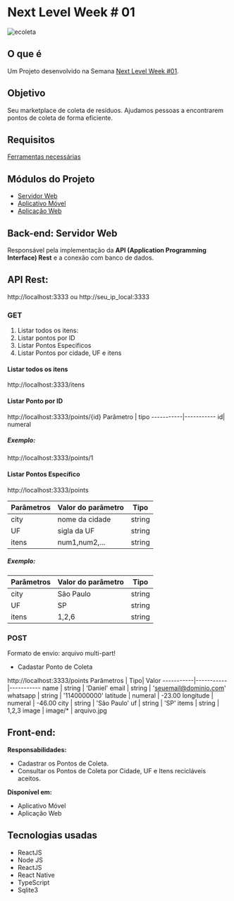 # Next Level Week # 01
![ecoleta](https://raw.githubusercontent.com/DanielOliveiraSouza/nlw/master/aulas/mobile/src/assets/logo.png)

O que é
---
Um Projeto desenvolvido na Semana [Next Level Week #01](https://nextlevelweek.com).


Objetivo
---
Seu marketplace de coleta de resíduos.
Ajudamos pessoas a encontrarem pontos de coleta de forma eficiente.


Requisitos
---
[Ferramentas necessárias](https://react-native.rocketseat.dev/)


Módulos do Projeto 
---

+	[Servidor Web](https://github.com/DanielOliveiraSouza/nlw/tree/master/aulas/server)
+	[Aplicativo Móvel](https://github.com/DanielOliveiraSouza/nlw/tree/master/aulas/mobile)
+	[Aplicação Web](https://github.com/DanielOliveiraSouza/nlw/tree/master/aulas/web)

Back-end: Servidor Web
---
Responsável pela implementação da **API (Application Programming Interface) Rest** e a conexão com banco de dados.

API Rest:
---
http://localhost:3333 ou http://seu_ip_local:3333

### GET
1. 	Listar todos os itens:
2.	Listar pontos por ID
3.	Listar Pontos Especificos
4.	Listar Pontos por cidade, UF e itens

#### Listar todos os itens
http://localhost:3333/itens


#### Listar Ponto por ID
http://localhost:3333/points/{id}
Parâmetro | tipo
-----------|-----------
id| numeral

##### Exemplo:
http://localhost:3333/points/1

#### Listar Pontos Específico
http://localhost:3333/points

Parâmetros | Valor do parâmetro | Tipo
-----------|-----------|-----------
city  | nome da cidade | string
UF    | sigla da UF | string
itens|  num1,num2,... | string

##### Exemplo:

Parâmetros | Valor do parâmetro | Tipo
-----------| -----------|-----------
city  | São Paulo | string
UF    | SP | string
itens|  1,2,6 | string

### POST
Formato de envio: arquivo multi-part!
+	Cadastar Ponto de Coleta

http://localhost:3333/points
Parâmetros | Tipo| Valor
-----------|-----------|-----------
name  		| string  | 'Daniel'
email 		| string  | 'seuemail@dominio.com'
whatsapp	| string  | '1140000000'
latitude	| numeral | -23.00
longitude	| numeral | -46.00
city		| string  | 'São Paulo'
uf 			| string  | 'SP'
items		| string  | 1,2,3
image		| image/*   | arquivo.jpg




Front-end:
---
**Responsabilidades:**
+	Cadastrar os Pontos de Coleta.
+	Consultar os Pontos de Coleta por Cidade, UF e Itens recicláveis aceitos.

**Disponível em:**
+	Aplicativo Móvel
+	Aplicação Web

Tecnologias usadas
---
+	ReactJS
+	Node JS
+	ReactJS
+	React Native
+	TypeScript
+	Sqlite3
